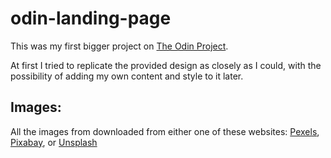 # odin-landing-page
This was my first bigger project on [The Odin Project](https://theodinproject.com).

At first I tried to replicate the provided design as closely as I could, with the possibility of adding my own content and style to it later.

## Images:

All the images from downloaded from either one of these websites: [Pexels](https://pexels.com), [Pixabay](https://pixabay.com), or [Unsplash](https://unsplash.com)